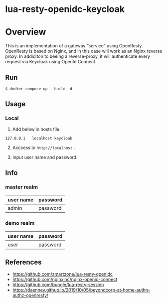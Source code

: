 # lua-resty-openidc-keycloak

# Overview
This is an implementation of a gateway “service” using OpenResty. OpenResty is based on Nginx, and in this case will work as an Nginx reverse proxy. In addiditon to beeing a reverse-proxy, it will authenticate every request via Keycloak using OpenId Connect.

## Run
```
$ docker-compose up --build -d
```

## Usage

### Local
1. Add below in hosts file.
```
127.0.0.1	localhost keycloak
```
2. Acccess to ``http://localhost`` .

3. Input user name and password.

## Info
### master realm
|user name  |password  |
|---|---|
|admin  |password  |

### demo realm
|user name  |password  |
|---|---|
|user  |password  |

## References
- https://github.com/zmartzone/lua-resty-openidc
- https://github.com/nginxinc/nginx-openid-connect
- https://github.com/bungle/lua-resty-session
- https://daenney.github.io/2019/10/05/beyondcorp-at-home-authn-authz-openresty/